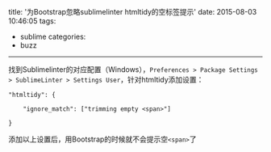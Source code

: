 title: '为Bootstrap忽略sublimelinter htmltidy的空标签提示'
date: 2015-08-03 10:46:05
tags:
- sublime
categories:
- buzz
---
找到Sublimelinter的对应配置（Windows），`Preferences > Package Settings > SublimeLinter > Settings User`，针对htmltidy添加设置：
```
"htmltidy": {

    "ignore_match": ["trimming empty <span>"]

}
```
添加以上设置后，用Bootstrap的时候就不会提示空`<span>`了
